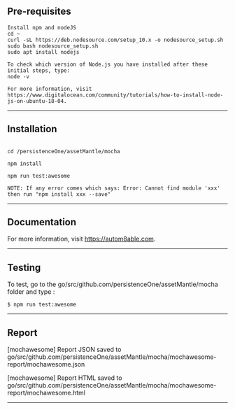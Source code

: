 ## Pre-requisites

```
Install npm and nodeJS
cd ~
curl -sL https://deb.nodesource.com/setup_10.x -o nodesource_setup.sh
sudo bash nodesource_setup.sh
sudo apt install nodejs

To check which version of Node.js you have installed after these initial steps, type:
node -v

For more information, visit https://www.digitalocean.com/community/tutorials/how-to-install-node-js-on-ubuntu-18-04.
```

* * *

## Installation

```

cd /persistenceOne/assetMantle/mocha

npm install

npm run test:awesome

NOTE: If any error comes which says: Error: Cannot find module 'xxx'
then run "npm install xxx --save"
```

* * *

## Documentation

For more information, visit https://autom8able.com.

* * *

## Testing

To test, go to the  go/src/github.com/persistenceOne/assetMantle/mocha folder and type :

    $ npm run test:awesome
   
* * *
 
## Report

[mochawesome] Report JSON saved to go/src/github.com/persistenceOne/assetMantle/mocha/mochawesome-report/mochawesome.json

[mochawesome] Report HTML saved to go/src/github.com/persistenceOne/assetMantle/mocha/mochawesome-report/mochawesome.html


* * *